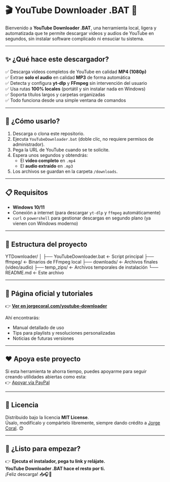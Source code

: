 # 🎬 YouTube Downloader .BAT 🚀

Bienvenido a **YouTube Downloader .BAT**, una herramienta local, ligera y automatizada que te permite descargar videos y audios de YouTube en segundos, sin instalar software complicado ni ensuciar tu sistema.

---

## ✨ ¿Qué hace este descargador?

✅ Descarga videos completos de YouTube en calidad **MP4 (1080p)**  
✅ Extrae **solo el audio** en calidad **MP3** de forma automática  
✅ Detecta y configura **yt-dlp** y **FFmpeg** sin intervención del usuario  
✅ Usa rutas **100% locales** (portátil y sin instalar nada en Windows)  
✅ Soporta títulos largos y carpetas organizadas  
✅ Todo funciona desde una simple ventana de comandos

---

## 🚀 ¿Cómo usarlo?

1. Descarga o clona este repositorio.
2. Ejecuta `YouTubeDownloader.bat` (doble clic, no requiere permisos de administrador).
3. Pega la URL de YouTube cuando se te solicite.
4. Espera unos segundos y obtendrás:
   - El **video completo** en `.mp4`
   - El **audio extraído** en `.mp3`
5. Los archivos se guardan en la carpeta `/downloads`.

---

## 📋 Requisitos

- **Windows 10/11**
- Conexión a internet (para descargar `yt-dlp` y `ffmpeg` automáticamente)
- `curl` o `powershell` para gestionar descargas en segundo plano (ya vienen con Windows moderno)

---

## 🧰 Estructura del proyecto

YTDownloader/
│
├── YouTubeDownloader.bat ← Script principal
├── ffmpeg/ ← Binarios de FFmpeg local
├── downloads/ ← Archivos finales (video/audio)
├── temp_zips/ ← Archivos temporales de instalación
└── README.md ← Este archivo

---

## 🌟 Página oficial y tutoriales

👉 [**Ver en jorgecoral.com/youtube-downloader**](https://jorgecoral.com/youtube-downloader)

Ahí encontrarás:
- Manual detallado de uso
- Tips para playlists y resoluciones personalizadas
- Noticias de futuras versiones

---

## ❤️ Apoya este proyecto

Si esta herramienta te ahorra tiempo, puedes apoyarme para seguir creando utilidades abiertas como esta:  
👉 [Apoyar vía PayPal](https://paypal.me/jorgecoralt)

---

## 📄 Licencia

Distribuido bajo la licencia **MIT License**.  
Úsalo, modifícalo y compártelo libremente, siempre dando crédito a [Jorge Coral](https://jorgecoral.com). 😊

---

## 🎯 ¿Listo para empezar?

👉 **Ejecuta el instalador, pega tu link y relájate.  
YouTube Downloader .BAT hace el resto por ti.**  
¡Feliz descarga! 📥🎧🚀


